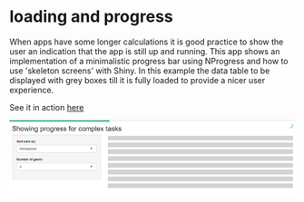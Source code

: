 # loading and progress
When apps have some longer calculations it is good practice to show the user an indication that the app is still up and running. This app shows an implementation of a minimalistic progress bar using NProgress and how to use 'skeleton screens' with Shiny. In this example the data table to be displayed with grey boxes till it is fully loaded to provide a nicer user experience.

See it in action [here](https://shiny.epi-interactive.com/loading)

![alt text](www/loading-thumbnail.png)
